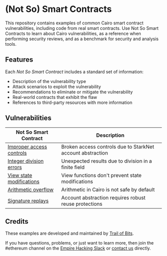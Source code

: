 # (Not So) Smart Contracts

This repository contains examples of common Cairo smart contract vulnerabilities, including code from real smart contracts. Use Not So Smart Contracts to learn about Cairo vulnerabilities, as a reference when performing security reviews, and as a benchmark for security and analysis tools.

## Features

Each _Not So Smart Contract_ includes a standard set of information:

* Description of the vulnerability type
* Attack scenarios to exploit the vulnerability
* Recommendations to eliminate or mitigate the vulnerability
* Real-world contracts that exhibit the flaw
* References to third-party resources with more information

## Vulnerabilities

| Not So Smart Contract | Description |
| --- | --- |
| [Improper access controls](access_controls) | Broken access controls due to StarkNet account abstraction |
| [Integer division errors](integer_division) | Unexpected results due to division in a finite field |
| [View state modifications](view_state) | View functions don't prevent state modifications |
| [Arithmetic overflow](arithmetic_overflow) | Arithmetic in Cairo is not safe by default |
| [Signature replays](replay_protection) | Account abstraction requires robust reuse protections |

## Credits

These examples are developed and maintained by [Trail of Bits](https://www.trailofbits.com/).

If you have questions, problems, or just want to learn more, then join the #ethereum channel on the [Empire Hacking Slack](https://empireslacking.herokuapp.com/) or [contact us](https://www.trailofbits.com/contact/) directly.